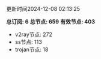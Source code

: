 更新时间2024-12-08 02:13:25

**总订阅: 6**
**总节点: 659**
**有效节点: 403**
- v2ray节点: 272
- ss节点: 113
- trojan节点: 18
